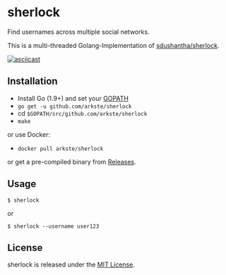 # sherlock

Find usernames across multiple social networks.

This is a multi-threaded Golang-Implementation of [sdushantha/sherlock](https://github.com/sdushantha/sherlock).

[![asciicast](https://asciinema.org/a/YOG0MX8VaaavjU4t8qSlwhVmk.svg)](https://asciinema.org/a/YOG0MX8VaaavjU4t8qSlwhVmk)

## Installation

+  Install Go (1.9+) and set your [GOPATH](https://golang.org/doc/code.html#GOPATH)
+ `go get -u github.com/arkste/sherlock`
+ cd `$GOPATH/src/github.com/arkste/sherlock`
+ `make`

or use Docker:

+ `docker pull arkste/sherlock`

or get a pre-compiled binary from [Releases](https://github.com/arkste/sherlock/releases).

## Usage

    $ sherlock

or 

    $ sherlock --username user123

## License

sherlock is released under the [MIT License](http://www.opensource.org/licenses/MIT).
